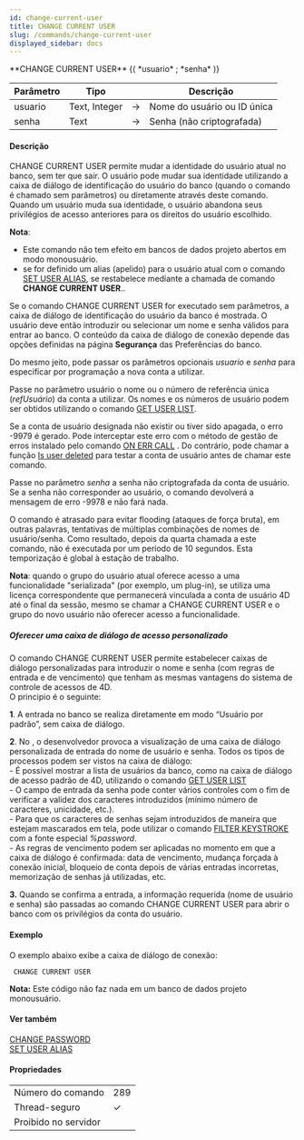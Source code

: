 ```yaml
---
id: change-current-user
title: CHANGE CURRENT USER
slug: /commands/change-current-user
displayed_sidebar: docs
---
```


<!--REF #_command_.CHANGE CURRENT USER.Syntax-->**CHANGE CURRENT USER** {( *usuario* ; *senha* )}<!-- END REF-->
<!--REF #_command_.CHANGE CURRENT USER.Params-->
| Parâmetro | Tipo |  | Descrição |
| --- | --- | --- | --- |
| usuario | Text, Integer | &#8594;  | Nome do usuário ou ID única |
| senha | Text | &#8594;  | Senha (não criptografada) |

<!-- END REF-->

#### Descrição 

<!--REF #_command_.CHANGE CURRENT USER.Summary-->CHANGE CURRENT USER permite mudar a identidade do usuário atual no banco, sem ter que sair.<!-- END REF--> O usuário pode mudar sua identidade utilizando a caixa de diálogo de identificação do usuário do banco (quando o comando é chamado sem parâmetros) ou diretamente através deste comando. Quando um usuário muda sua identidade, o usuário abandona seus privilégios de acesso anteriores para os direitos do usuário escolhido.

**Nota**:

* Este comando não tem efeito em bancos de dados projeto abertos em modo monousuário.
* se for definido um alias (apelido) para o usuário atual com o comando [SET USER ALIAS](set-user-alias.md), se restabelece mediante a chamada de comando **CHANGE CURRENT USER**..

Se o comando CHANGE CURRENT USER for executado sem parâmetros, a caixa de diálogo de identificação do usuário da banco é mostrada. O usuário deve então introduzir ou selecionar um nome e senha válidos para entrar ao banco. O conteúdo da caixa de diálogo de conexão depende das opções definidas na página **Segurança** das Preferências do banco.  
  
  
Do mesmo jeito, pode passar os parâmetros opcionais *usuario* e *senha* para especificar por programação a nova conta a utilizar.   
  
Passe no parâmetro usuário o nome ou o número de referência única (*refUsuário*) da conta a utilizar. Os nomes e os números de usuário podem ser obtidos utilizando o comando [GET USER LIST](get-user-list.md).  
  
Se a conta de usuário designada não existir ou tiver sido apagada, o erro -9979 é gerado. Pode interceptar este erro com o método de gestão de erros instalado pelo comando [ON ERR CALL](on-err-call.md) . Do contrário, pode chamar a função [Is user deleted](is-user-deleted.md) para testar a conta de usuário antes de chamar este comando.  
  
Passe no parâmetro *senha* a senha não criptografada da conta de usuário. Se a senha não corresponder ao usuário, o comando devolverá a mensagem de erro -9978 e não fará nada.

O comando é atrasado para evitar flooding (ataques de força bruta), em outras palavras, tentativas de múltiplas combinações de nomes de usuário/senha. Como resultado, depois da quarta chamada a este comando, não é executada por um período de 10 segundos. Esta temporização é global à estação de trabalho.

**Nota**: quando o grupo do usuário atual oferece acesso a uma funcionalidade "serializada" (por exemplo, um plug-in), se utiliza uma licença correspondente que permanecerá vinculada a conta de usuário 4D até o final da sessão, mesmo se chamar a CHANGE CURRENT USER e o grupo do novo usuário não oferecer acesso a funcionalidade.

##### Oferecer uma caixa de diálogo de acesso personalizado 

O comando CHANGE CURRENT USER permite estabelecer caixas de diálogo personalizadas para introduzir o nome e senha (com regras de entrada e de vencimento) que tenham as mesmas vantagens do sistema de controle de acessos de 4D.  
O principio é o seguinte:  
  
**1**. A entrada no banco se realiza diretamente em modo “Usuário por padrão”, sem caixa de diálogo.  
  
**2**. No , o desenvolvedor provoca a visualização de uma caixa de diálogo personalizada de entrada do nome de usuário e senha. Todos os tipos de processos podem ser vistos na caixa de diálogo:  
\- É possível mostrar a lista de usuários da banco, como na caixa de diálogo de acesso padrão de 4D, utilizando o comando [GET USER LIST](get-user-list.md)  
\- O campo de entrada da senha pode conter vários controles com o fim de verificar a validez dos caracteres introduzidos (mínimo número de caracteres, unicidade, etc.).  
\- Para que os caracteres de senhas sejam introduzidos de maneira que estejam mascarados em tela, pode utilizar o comando [FILTER KEYSTROKE](filter-keystroke.md) com a fonte especial *%password*.  
\- As regras de vencimento podem ser aplicadas no momento em que a caixa de diálogo é confirmada: data de vencimento, mudança forçada à conexão inicial, bloqueio de conta depois de várias entradas incorretas, memorização de senhas já utilizadas, etc.  

**3.** Quando se confirma a entrada, a informação requerida (nome de usuário e senha) são passadas ao comando CHANGE CURRENT USER para abrir o banco com os privilégios da conta do usuário.

#### Exemplo 

O exemplo abaixo exibe a caixa de diálogo de conexão:

```4d
 CHANGE CURRENT USER
```

**Nota:** Este código não faz nada em um banco de dados projeto monousuário. 

#### Ver também 

[CHANGE PASSWORD](change-password.md)  
[SET USER ALIAS](set-user-alias.md)  

#### Propriedades
|  |  |
| --- | --- |
| Número do comando | 289 |
| Thread-seguro | &check; |
| Proibido no servidor ||


